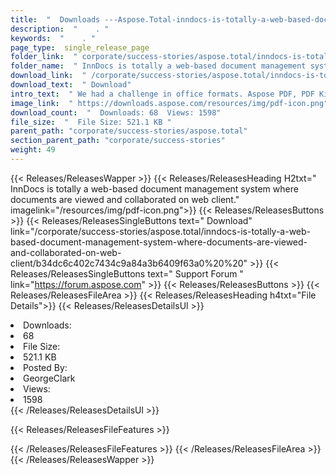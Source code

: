 ```yaml
---
title:  "  Downloads ---Aspose.Total-inndocs-is-totally-a-web-based-document-management-system-where-documents-are-viewed-and-collaborated-on-web-client . " 
description:  "    . " 
keywords:  "    . " 
page_type:  single_release_page
folder_link:  " corporate/success-stories/aspose.total/inndocs-is-totally-a-web-based-document-management-system-where-documents-are-viewed-and-collaborated-on-web-client/"
folder_name:  " InnDocs is totally a web-based document management system where documents are viewed and collaborated on web client."
download_link:  " /corporate/success-stories/aspose.total/inndocs-is-totally-a-web-based-document-management-system-where-documents-are-viewed-and-collaborated-on-web-client/b34dc6c402c7434c9a84a3b6409f63a0"
download_text:  " Download"
intro_text:  " We had a challenge in office formats. Aspose PDF, PDF Kit, Aspose Words and Cell..."
image_link:  " https://downloads.aspose.com/resources/img/pdf-icon.png"
download_count:  "  Downloads: 68  Views: 1598"
file_size:  "  File Size: 521.1 KB "
parent_path: "corporate/success-stories/aspose.total"
section_parent_path: "corporate/success-stories"
weight: 49 
---
```


{{< Releases/ReleasesWapper >}}
  {{< Releases/ReleasesHeading H2txt=" InnDocs is totally a web-based document management system where documents are viewed and collaborated on web client." imagelink="/resources/img/pdf-icon.png">}}
  {{< Releases/ReleasesButtons >}}
    {{< Releases/ReleasesSingleButtons text=" Download" link="/corporate/success-stories/aspose.total/inndocs-is-totally-a-web-based-document-management-system-where-documents-are-viewed-and-collaborated-on-web-client/b34dc6c402c7434c9a84a3b6409f63a0%20%20" >}}
    {{< Releases/ReleasesSingleButtons text=" Support Forum " link="https://forum.aspose.com" >}}
  {{< Releases/ReleasesButtons >}}
  {{< Releases/ReleasesFileArea >}}
    {{< Releases/ReleasesHeading h4txt="File Details">}}
    {{< Releases/ReleasesDetailsUl >}}
             <li>Downloads:</li><li>68</li><li>File Size:</li><li>521.1 KB</li><li>Posted By:</li><li>GeorgeClark</li><li>Views:</li><li>1598</li>
    {{< /Releases/ReleasesDetailsUl >}}

  {{< Releases/ReleasesFileFeatures >}}
      
  {{< /Releases/ReleasesFileFeatures >}}
 {{< /Releases/ReleasesFileArea >}}
{{< /Releases/ReleasesWapper >}}



